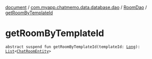 [document](../../index.md) / [com.myapp.chatmemo.data.database.dao](../index.md) / [RoomDao](index.md) / [getRoomByTemplateId](./get-room-by-template-id.md)

# getRoomByTemplateId

`abstract suspend fun getRoomByTemplateId(templateId: `[`Long`](https://kotlinlang.org/api/latest/jvm/stdlib/kotlin/-long/index.html)`): `[`List`](https://kotlinlang.org/api/latest/jvm/stdlib/kotlin.collections/-list/index.html)`<`[`ChatRoomEntity`](../../com.myapp.chatmemo.data.database.entity/-chat-room-entity/index.md)`>`